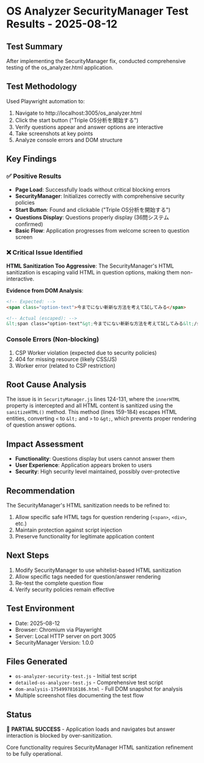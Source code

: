 # OS Analyzer SecurityManager Test Results - 2025-08-12

## Test Summary

After implementing the SecurityManager fix, conducted comprehensive testing of the os_analyzer.html application.

## Test Methodology

Used Playwright automation to:
1. Navigate to http://localhost:3005/os_analyzer.html
2. Click the start button ("Triple OS分析を開始する")
3. Verify questions appear and answer options are interactive
4. Take screenshots at key points
5. Analyze console errors and DOM structure

## Key Findings

### ✅ Positive Results
- **Page Load**: Successfully loads without critical blocking errors
- **SecurityManager**: Initializes correctly with comprehensive security policies
- **Start Button**: Found and clickable ("Triple OS分析を開始する")
- **Questions Display**: Questions properly display (36問システム confirmed)
- **Basic Flow**: Application progresses from welcome screen to question screen

### ❌ Critical Issue Identified
**HTML Sanitization Too Aggressive**: The SecurityManager's HTML sanitization is escaping valid HTML in question options, making them non-interactive.

**Evidence from DOM Analysis**:
```html
<!-- Expected: -->
<span class="option-text">今までにない斬新な方法を考えて試してみる</span>

<!-- Actual (escaped): -->
&lt;span class="option-text"&gt;今までにない斬新な方法を考えて試してみる&lt;/span&gt;
```

### Console Errors (Non-blocking)
1. CSP Worker violation (expected due to security policies)
2. 404 for missing resource (likely CSS/JS)
3. Worker error (related to CSP restriction)

## Root Cause Analysis

The issue is in `SecurityManager.js` lines 124-131, where the `innerHTML` property is intercepted and all HTML content is sanitized using the `sanitizeHTML()` method. This method (lines 159-184) escapes HTML entities, converting `<` to `&lt;` and `>` to `&gt;`, which prevents proper rendering of question answer options.

## Impact Assessment

- **Functionality**: Questions display but users cannot answer them
- **User Experience**: Application appears broken to users
- **Security**: High security level maintained, possibly over-protective

## Recommendation

The SecurityManager's HTML sanitization needs to be refined to:
1. Allow specific safe HTML tags for question rendering (`<span>`, `<div>`, etc.)
2. Maintain protection against script injection
3. Preserve functionality for legitimate application content

## Next Steps

1. Modify SecurityManager to use whitelist-based HTML sanitization
2. Allow specific tags needed for question/answer rendering
3. Re-test the complete question flow
4. Verify security policies remain effective

## Test Environment

- Date: 2025-08-12
- Browser: Chromium via Playwright
- Server: Local HTTP server on port 3005
- SecurityManager Version: 1.0.0

## Files Generated

- `os-analyzer-security-test.js` - Initial test script
- `detailed-os-analyzer-test.js` - Comprehensive test script  
- `dom-analysis-1754997816186.html` - Full DOM snapshot for analysis
- Multiple screenshot files documenting the test flow

## Status

🔴 **PARTIAL SUCCESS** - Application loads and navigates but answer interaction is blocked by over-sanitization.

Core functionality requires SecurityManager HTML sanitization refinement to be fully operational.